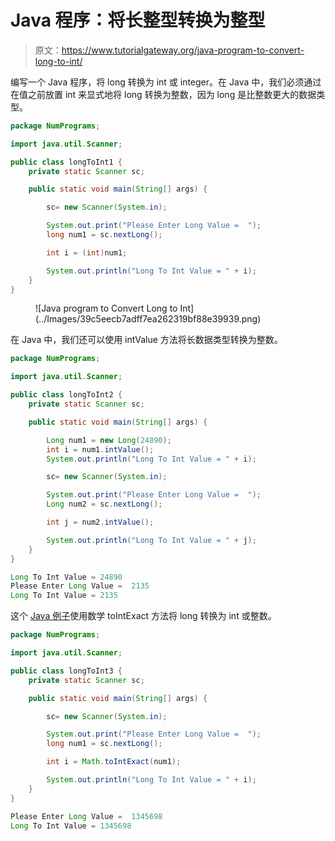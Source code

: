 # Java 程序：将长整型转换为整型

> 原文：<https://www.tutorialgateway.org/java-program-to-convert-long-to-int/>

编写一个 Java 程序，将 long 转换为 int 或 integer。在 Java 中，我们必须通过在值之前放置 int 来显式地将 long 转换为整数，因为 long 是比整数更大的数据类型。

```java
package NumPrograms;

import java.util.Scanner;

public class longToInt1 {
	private static Scanner sc;	

	public static void main(String[] args) {

		sc= new Scanner(System.in);	

		System.out.print("Please Enter Long Value =  ");
		long num1 = sc.nextLong();

		int i = (int)num1;

		System.out.println("Long To Int Value = " + i);
	}
}
```

<figure class="wp-block-image size-large">![Java program to Convert Long to Int](../Images/39c5eecb7adff7ea262319bf88e39939.png)</figure>

在 Java 中，我们还可以使用 intValue 方法将长数据类型转换为整数。

```java
package NumPrograms;

import java.util.Scanner;

public class longToInt2 {
	private static Scanner sc;	

	public static void main(String[] args) {

		Long num1 = new Long(24890);
		int i = num1.intValue();
		System.out.println("Long To Int Value = " + i);

		sc= new Scanner(System.in);	

		System.out.print("Please Enter Long Value =  ");
		Long num2 = sc.nextLong();

		int j = num2.intValue();

		System.out.println("Long To Int Value = " + j);
	}
}
```

```java
Long To Int Value = 24890
Please Enter Long Value =  2135
Long To Int Value = 2135
```

这个 [Java 例子](https://www.tutorialgateway.org/learn-java-programs/)使用数学 toIntExact 方法将 long 转换为 int 或整数。

```java
package NumPrograms;

import java.util.Scanner;

public class longToInt3 {
	private static Scanner sc;	

	public static void main(String[] args) {

		sc= new Scanner(System.in);	

		System.out.print("Please Enter Long Value =  ");
		long num1 = sc.nextLong();

		int i = Math.toIntExact(num1);

		System.out.println("Long To Int Value = " + i);
	}
}
```

```java
Please Enter Long Value =  1345698
Long To Int Value = 1345698
```